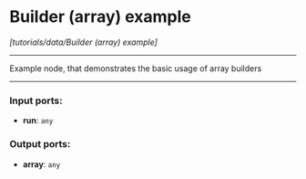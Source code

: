 # Builder (array) example

_[tutorials/data/Builder (array) example]_

---

Example node, that demonstrates the basic usage of array builders  

---

### Input ports:

* __run__: ` any `

### Output ports:

* __array__: ` any `

